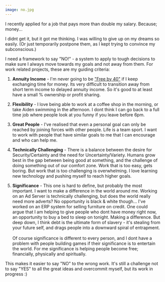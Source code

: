 ```yaml
---
image: no.jpg
---
```

I recently applied for a job that pays more than double my salary. Because; money... 

I didnt get it, but it got me thinking. I was willing to give up on my dreams so easily. (Or just temporarily postpone them, as I kept trying to convince my subconscious.) 

I need a framework to say "NO!" - a system to apply to tough decisions to make sure I always move towards my goals and not away from them. For work related projects, these are my guiding criteria:

1. <b>Annuity Income</b> - I'm never going to be <a href="http://timosolo.me/blog/free-by-40" target="_blank">"Free by 40"</a> if I keep exchanging time for money. Its very difficult to transition away from short term income to delayed annuity income. So it's good to at least have a small % ownership or profit sharing.

2. <b>Flexibility</b> - I love being able to work at a coffee shop in the morning, or take Aiden swimming in the afternoon. I dont think I can go back to a full time job where people look at you funny if you leave before 6pm. 

3. <b>Great People</b> - I've realised that even a personal goal can only be reached by joining forces with other people. Life is a team sport. I want to work with people that have similar goals to me that I can encourage and who can help me.

4. <b>Technically Challenging</b> - There is a balance between the desire for Security/Certainty and the need for Uncertainty/Variety. Humans grow best in the gap between being good at something, and the challenge of doing something out of our comfort zone. Work that is too easy, gets boring. But work that is too challenging is overwhelming. I love learning new technology and pushing myself to reach higher goals.

5. <b>Significance</b> - This one is hard to define, but probably the most important. I want to make a difference in the world around me. Working on an Ad Server is technically challenging, but does the world really need more adverts? No opportunity is black & white though... I've worked on an ERP system for selling furniture on credit. One could argue that I am helping to give people who dont have money right now, an opportunity to buy a bed to sleep on tonight. Making a difference. But deep down, I think debt is the ultimate form of slavery - it's stealing from your future self, and drags people into a downward spiral of entrapment.<br><br>Of course significance is different to every person, and I dont have a problem with people building games if their significance is to entertain the world. For me significance is helping people become free; financially, physically and spiritually.

This makes it easier to say "NO" to the wrong work. It's still a challenge not to say "YES" to all the great ideas and overcommit myself, but its work in progress :)



<!--Tony Robbins says there are 6 basic human needs https://www.linkedin.com/pulse/20141120152010-101706366-six-basic-needs-that-make-us-tick (its more relevant than Maslow's Heirachy). -->